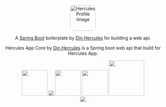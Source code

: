 <p align="center">
  <a href="https://github.com/Din-Hercules" target="_blank" rel="noopener noreferrer"><img src="https://avatars.githubusercontent.com/u/50898273?s=400&u=3d2a31294787b8bedbc378b08fb987fe63aaf0c4&v=4" width="80" alt="Hercules Profile Image" style="border-radius: 10px 10px 10px 10px"/></a>
</p>


<p align="center">A <a href="https://spring.io/" target="_blank" rel="noopener noreferrer">Spring Boot</a> boilerplate by <a href="https://www.youtube.com/c/TeachingForDevelopment" target="_blank" rel="noopener noreferrer">Din Hercules</a> for building a web api.</p>
<p align="center">Hercules App Core by <a href="https://github.com/Din-Hercules">Din Hercules</a> is a Spring boot web api that build for Hercules App.</p>
<div align="center">
<img src="https://img.shields.io/badge/-Spring-6DB33F?style=for-the-badge&logo=spring&logoColor=white" width="80">
<img src="https://img.shields.io/badge/-Spring%20Boot-6DB33F?style=for-the-badge&logo=spring-boot&logoColor=white">
<img src="https://img.shields.io/badge/-Kotlin-7F52FF?style=for-the-badge&logo=kotlin&logoColor=white" width="80">
<img src="https://img.shields.io/badge/-JUnit5-25A162?style=for-the-badge&logo=junit5&logoColor=white" width="80">
<img src="https://img.shields.io/badge/-Postgresql-4169E1?style=for-the-badge&logo=Spring&logoColor=white" width="110">
<br/>
<img src="https://img.shields.io/badge/JDK-v17.0.7-blue">
<br/>
</div>
